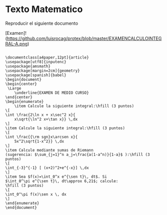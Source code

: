 # Texto Matematico

Reproducir el siguiente documento

[Examen]!(https://github.com/luisrocag/protex/blob/master/EXAMENCALCULOINTEGRAL-A.png)


```

\documentclass[a4paper,12pt]{article}
\usepackage[utf8]{inputenc}
\usepackage{amsmath}
\usepackage[margin=2cm]{geometry}
\usepackage[spanish]{babel}
\begin{document}
\begin{center}
 \Large
    \underline{EXAMEN DE MEDIO CURSO}
\end{center}
\begin{enumerate}
    \item Calcule la siguiente integral:\hfill (3 puntos)
\[   
\int \frac{2\ln x + x\sec^2 x}{
    x\sqrt{\ln^2 x+\tan x}} \,dx
\]
\item Calcule la siguiente integral:\hfill (3 puntos)
\[   
\int \frac{{\rm sgn}x\arcsen x}{
    5x^2\sqrt{1-x^2}} \,dx
\]
\item Calcule mediante sumas de Riemann 
(sugerencia: $\sum_{j=1}^n a_j=\frac{a(1-a^n)}{1-a}$ ):\hfill (3 puntos)
\[   
\int_{-3}^{-1} [ (x+2)^2+e^{-x}] \,dx
\]
\item Sea $f(x)=\int_0^x e^{\sen t}\, dt$. Si
$\int_0^\pi e^{\sen t}\, dt\approx 6,21$; calcule:
\hfill (3 puntos)
\[
\int_0^\pi f(x)\sen x \, dx
\]
\end{enumerate}
\end{document}
```
